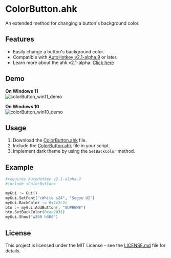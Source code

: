 # ColorButton.ahk
An extended method for changing a button's background color.

## Features
- Easily change a button's background color.
- Compatible with [AutoHotkey v2.1-alpha.9](https://github.com/AutoHotkey/AutoHotkeyDocs/tree/alpha) or later.
- Learn more about the ahk v2.1-alpha: [Click here](https://github.com/AutoHotkey/AutoHotkeyDocs/tree/alpha)

## Demo
**On Windows 11**  
![colorButton_win11_demo](https://github.com/nperovic/ColorButton.ahk/assets/122501303/567a8145-c7c3-4800-9210-613b3bdc2f71)

**On Windows 10**  
![colorButton_win10_demo](https://github.com/nperovic/ColorButton.ahk/assets/122501303/63c20602-b45d-4030-93a9-0a258c70acb4)



## Usage
1. Download the [ColorButton.ahk](ColorButton.ahk) file.
2. Include the [ColorButton.ahk](ColorButton.ahk) file in your script.
3. Implement dark theme by using the `SetBackColor` method.

## Example
```py
#requires AutoHotkey v2.1-alpha.9
#include <ColorButton>

myGui := Gui()
myGui.SetFont("cWhite s24", "Segoe UI")
myGui.BackColor := 0x2c2c2c
btn := myGui.AddButton(, "SUPREME")
btn.SetBackColor(0xaa2031)
myGui.Show("w300 h300")
```

## License
This project is licensed under the MIT License - see the [LICENSE.md](LICENSE.md) file for details.

